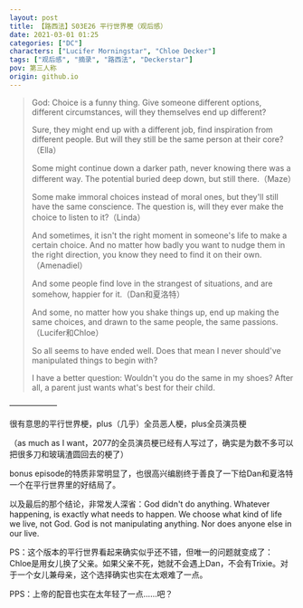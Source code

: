 ```yaml
---
layout: post
title: 【路西法】S03E26 平行世界梗（观后感）
date: 2021-03-01 01:25
categories: ["DC"]
characters: ["Lucifer Morningstar", "Chloe Decker"]
tags: ["观后感", "摘录", "路西法", "Deckerstar"]
pov: 第三人称
origin: github.io
---
```


> God: Choice is a funny thing. Give someone different options, different circumstances, will they themselves end up different?
>
> Sure, they might end up with a different job, find inspiration from different people. But will they still be the same person at their core?（Ella）
>
> Some might continue down a darker path, never knowing there was a different way. The potential buried deep down, but still there.（Maze）
>
> Some make immoral choices instead of moral ones, but they'll still have the same conscience. The question is, will they ever make the choice to listen to it?（Linda）
>
> And sometimes, it isn't the right moment in someone's life to make a certain choice. And no matter how badly you want to nudge them in the right direction, you know they need to find it on their own.（Amenadiel）
>
> And some people find love in the strangest of situations, and are somehow, happier for it.（Dan和夏洛特）
>
> And some, no matter how you shake things up, end up making the same choices, and drawn to the same people, the same passions.（Lucifer和Chloe）
>
> So all seems to have ended well. Does that mean I never should've manipulated things to begin with?
>
> I have a better question: Wouldn't you do the same in my shoes? After all, a parent just wants what's best for their child.

——————

很有意思的平行世界梗，plus（几乎）全员恶人梗，plus全员演员梗

（as much as I want，2077的全员演员梗已经有人写过了，确实是为数不多可以把很多刀和玻璃渣圆回去的梗了）

bonus episode的特质非常明显了，也很高兴编剧终于善良了一下给Dan和夏洛特一个在平行世界里的好结局了。

以及最后的那个结论，非常发人深省：God didn't do anything. Whatever happening, is exactly what needs to happen. We choose what kind of life we live, not God. God is not manipulating anything. Nor does anyone else in our live.

PS：这个版本的平行世界看起来确实似乎还不错，但唯一的问题就变成了：Chloe是用女儿换了父亲。如果父亲不死，她就不会遇上Dan，不会有Trixie。对于一个女儿兼母亲，这个选择确实也实在太艰难了一点。

PPS：上帝的配音也实在太年轻了一点……吧？
